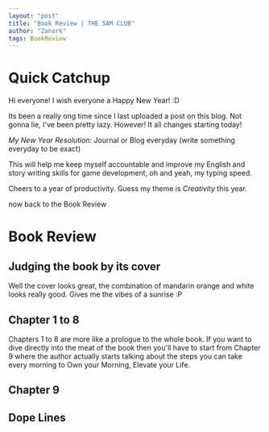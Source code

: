 ```yaml
---
layout: "post"
title: "Book Review | THE 5AM CLUB"
author: "Zanark"
tags: BookReview
---
```


# Quick Catchup

Hi everyone! I wish everyone a Happy New Year! :D

Its been a really ong time since I last uploaded a post on this blog. Not gonna lie, I've been pretty lazy. However! It all changes starting today!

*My New Year Resolution:*	Journal or Blog everyday (write something everyday to be exact)

This will help me keep myself accountable and improve my English and story writing skills for game development, oh and yeah, my typing speed.

Cheers to a year of productivity. Guess my theme is *Creativity* this year.

now back to the Book Review

# Book Review

## Judging the book by its cover

Well the cover looks great, the combination of mandarin orange and white looks really good. Gives me the vibes of a sunrise :P

## Chapter 1 to 8

Chapters 1 to 8 are more like a prologue to the whole book. If you want to dive directly into the meat of the book then you'll have to start from Chapter 9 where the author actually starts talking about the steps you can take every morning to Own your Morning, Elevate your Life.

## Chapter 9


## Dope Lines


